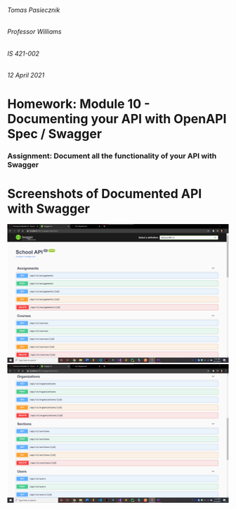 ###### Tomas Pasiecznik
###### Professor Williams
###### IS 421-002
###### 12 April 2021

# Homework: Module 10 - Documenting your API with OpenAPI Spec / Swagger

### Assignment: Document all the functionality of your API with Swagger

# Screenshots of Documented API with Swagger
![Swagger](/Swagger.png "Swagger")  
![Swagger2](/Swagger2.png "Swagger2")  
